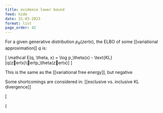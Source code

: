 ```yaml
---
title: evidence lower bound
feed: hide
date: 31-03-2023
format: list
page_order: 42
---
```



For a given generative distribution $p_\theta(zertx)$, the ELBO of some [[variational approximation]] $q$ is:


\[
	\mathcal E(q, \theta, x) = \log p_\theta(x) - \text{KL}[q(zertx)\ertp_\theta(zertx)]
\]



This is the same as the [[variational free energy]], but negative

Some shortcomings are considered in: [[exclusive vs. inclusive KL divergence]]

\[

\(